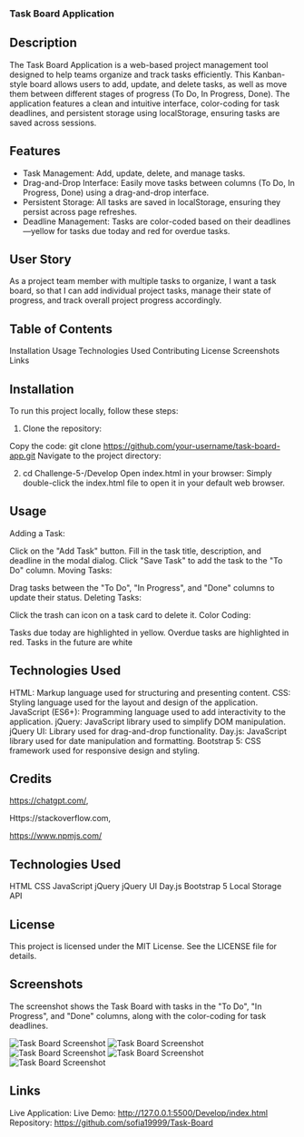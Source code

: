 ### Task Board Application


## Description

The Task Board Application is a web-based project management tool designed to help teams organize and track tasks efficiently. This Kanban-style board allows users to add, update, and delete tasks, as well as move them between different stages of progress (To Do, In Progress, Done). The application features a clean and intuitive interface, color-coding for task deadlines, and persistent storage using localStorage, ensuring tasks are saved across sessions. 

## Features

* Task Management: Add, update, delete, and manage tasks.
* Drag-and-Drop Interface: Easily move tasks between columns (To Do, In Progress, Done) using a drag-and-drop interface.
* Persistent Storage: All tasks are saved in localStorage, ensuring they persist across page refreshes.
* Deadline Management: Tasks are color-coded based on their deadlines—yellow for tasks due today and red for overdue tasks.


## User Story
As a project team member with multiple tasks to organize,
I want a task board,
so that I can add individual project tasks, manage their state of progress, and track overall project progress accordingly.


## Table of Contents

Installation
Usage
Technologies Used
Contributing
License
Screenshots
Links


## Installation
To run this project locally, follow these steps:

1. Clone the repository:

Copy the code: 
git clone https://github.com/your-username/task-board-app.git
Navigate to the project directory:


2. cd Challenge-5-/Develop
Open index.html in your browser:
Simply double-click the index.html file to open it in your default web browser.

## Usage
Adding a Task:

Click on the "Add Task" button.
Fill in the task title, description, and deadline in the modal dialog.
Click "Save Task" to add the task to the "To Do" column.
Moving Tasks:

Drag tasks between the "To Do", "In Progress", and "Done" columns to update their status.
Deleting Tasks:

Click the trash can icon on a task card to delete it.
Color Coding:

Tasks due today are highlighted in yellow.
Overdue tasks are highlighted in red.
Tasks in the future are white 

## Technologies Used
HTML: Markup language used for structuring and presenting content.
CSS: Styling language used for the layout and design of the application.
JavaScript (ES6+): Programming language used to add interactivity to the application.
jQuery: JavaScript library used to simplify DOM manipulation.
jQuery UI: Library used for drag-and-drop functionality.
Day.js: JavaScript library used for date manipulation and formatting.
Bootstrap 5: CSS framework used for responsive design and styling.


## Credits

https://chatgpt.com/,

Https://stackoverflow.com,

https://www.npmjs.com/




## Technologies Used
HTML
CSS
JavaScript
jQuery
jQuery UI
Day.js
Bootstrap 5
Local Storage API



## License
This project is licensed under the MIT License. See the LICENSE file for details.

## Screenshots

The screenshot shows the Task Board with tasks in the "To Do", "In Progress", and "Done" columns, along with the color-coding for task deadlines.

![Task Board Screenshot](../pictures%20/Screenshot%202024-08-22%20at%201.17.35 AM.png)
![Task Board Screenshot](../pictures%20/Screenshot%202024-08-22%20at%201.17.50 AM.png)
![Task Board Screenshot](../pictures%20/Screenshot%202024-08-22%20at%201.18.06 AM.png)
![Task Board Screenshot](../pictures%20/Screenshot%202024-08-22%20at%201.18.21 AM.png)
![Task Board Screenshot](../pictures%20/Screenshot%202024-08-22%20at%201.18.38 AM.png)


## Links
Live Application: Live Demo: http://127.0.0.1:5500/Develop/index.html
Repository: https://github.com/sofia19999/Task-Board

